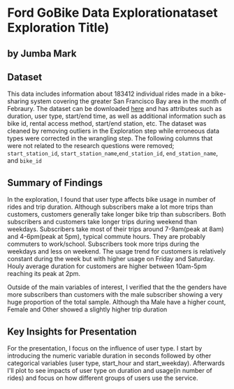 # Ford GoBike Data Explorationataset Exploration Title)
## by Jumba Mark


## Dataset

This data includes information about 183412 individual rides made in a bike-sharing system covering the greater San Francisco Bay area in the month of Febraury. The dataset can be downloaded [here](https://video.udacity-data.com/topher/2020/October/5f91cf38_201902-fordgobike-tripdata/201902-fordgobike-tripdata.csv) and has attributes such as duration, user type, start/end time, as well as additional information such as bike id, rental access method, start/end station, etc. The dataset was cleaned by removing outliers in the Exploration step while erroneous data types were corrected in the wrangling step. The following columns that were not related to the research questions were removed; `start_station_id`, `start_station_name`,`end_station_id`, `end_station_name`, and `bike_id`

## Summary of Findings

In the exploration, I found that user type affects bike usage in number of rides and trip duration. Although subscribers make a lot more trips than customers, customers generally take longer bike trip than subscribers. Both subscribers and customers take longer trips during weekend than weekdays. Subscribers take most of their trips around 7-9am(peak at 8am) and 4-6pm(peak at 5pm), typical commute hours. They are probably commuters to work/school. Subscribers took more trips during the weekdays and less on weekend. The usage trend for customers is relatively constant during the week but with higher usage on Friday and Saturday. Houly average duration for customers are higher between 10am-5pm reaching its peak at 2pm.

Outside of the main variables of interest, I verified that the the genders have more subscribers than customers with the male subscriber showing a very huge proportion of the total sample. Although tha Male have a higher count, Female and Other showed a slightly higher trip duration

## Key Insights for Presentation

For the presentation, I focus on the influence of user type. I start by introducing the numeric variable duration in seconds followed by other categorical variables (user type, start_hour and start_weekday). Afterwards I'll plot to see impacts of user type on duration and usage(in number of rides) and focus on how different groups of users use the service.